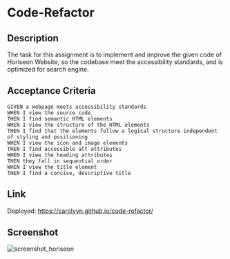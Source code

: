 # **Code-Refactor**

## Description
The task for this assignment is to implement and improve the given code of Horiseon Website, so the codebase meet the accessibility standards, and is optimized for search engine.

## Acceptance Criteria
    GIVEN a webpage meets accessibility standards
    WHEN I view the source code
    THEN I find semantic HTML elements
    WHEN I view the structure of the HTML elements
    THEN I find that the elements follow a logical structure independent of styling and positioning
    WHEN I view the icon and image elements
    THEN I find accessible alt attributes
    WHEN I view the heading attributes
    THEN they fall in sequential order
    WHEN I view the title element
    THEN I find a concise, descriptive title

## Link
Deployed: https://carolyvn.github.io/code-refactor/


## Screenshot 
![screenshot_horiseon](https://user-images.githubusercontent.com/90424035/152305001-fbfdfcd6-28fe-4fb3-81f8-c30374825c72.png)



